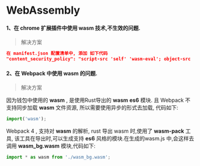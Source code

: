 # WebAssembly


#### 1、在 chrome 扩展插件中使用 wasm 技术,不生效的问题.
> 解决方案

```json
在 manifest.json 配置清单中, 添加 如下代码
"content_security_policy": "script-src 'self' 'wasm-eval'; object-src 'self'"
```

#### 2、在 Webpack 中使用 wasm 的问题.
> 解决方案

因为钱包中使用的 **wasm** , 是使用Rust导出的 **wasm** **es6** 模块. 且 Webpack 不支持同步加载 **wasm** 文件资源, 所以需要使用异步的形式去加载, 代码如下:
```js
import('wasm');
```
Webpack 4 , 支持对 **wasm** 的解析, rust 导出 wasm 时,使用了  **wasm-pack** 工具, 该工具在导出时,可以生成支持 **es6** 风格的模块.在生成的wasm.js 中,会这样去调用 **wasm_bg.wasm** 模块,代码如下:
```js
import * as wasm from './wasm_bg.wasm';
```
